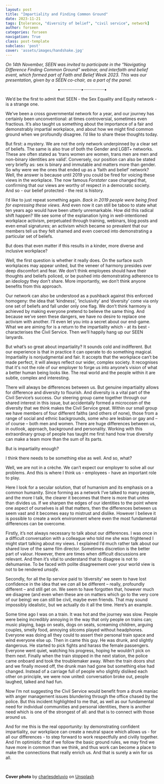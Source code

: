 ```yaml
---
layout: post
title: "Impartiality and Finding Common Ground"
date: 2023-11-21
tags: [tolerance, "diversity of belief", "civil service", network]
author: forseen
categories: forseen
navigation: True
class: post-template
subclass: 'post'
cover: 'assets/images/handshake.jpg'
---
```


_On 14th November, SEEN was invited to participate in the “Navigating Difference Finding Common Ground” webinar, and interfaith and belief event, which formed part of Faith and Belief Week 2023.  This was our presentation, given by a SEEN co-chair, as a part of the panel._

<p style="text-align: center;">•·················•·················•</p>

We’d be the first to admit that SEEN - the Sex Equality and Equity network - is a strange one.

We’ve been a cross governmental network for a year, and our journey has certainly been unconventional: at times controversial, sometimes even fractious.  It’s also taught us something about the importance of a fair and demonstrably impartial workplace, and about how we might find common ground when we profoundly disagree.  I’d like to share these thoughts today.

But first: a mystery.  We are not the only network underpinned by a clear set of beliefs.  The same is also true of both the Gender and LGBT+ networks.  These are often stated as ‘trans women are women, trans men are men and non-binary identities are valid’.  Conversely, our position can also be stated very briefly as: sex is binary and immutable and matters more than gender.  So why were we the ones that ended up as a ‘faith and belief’ network?   Well, the answer is because until 2019 you could be fired for voicing these views in the workplace.  The now famous _Forstater_ case changed that, confirming that our views are worthy of respect in a democratic society.  And so - our belief protected - the rest is history.

I’d like to just repeat something again.  _Back in 2019 people were being fired for expressing these views._  And even now it can still be taboo to state what ten years ago would have been utterly unremarkable.  How did this radical shift happen?  We see some of the explanation lying in well-intentioned workplace activism, perpetuated through training, webinars, blog posts and even email signatures; an activism which became so prevalent that our members tell us they felt shamed and even coerced into demonstrating a particular set of beliefs.

But does that even matter if this results in a kinder, more diverse and inclusive workplace?

Well, the first question is whether it really does.  On the surface such workplaces may appear united, but the veneer of harmony presides over deep discomfort and fear.  We don’t think employees should have their thoughts and beliefs policed, or be pushed into demonstrating adherence to an ideology they don’t share.  More importantly, we don’t think anyone benefits from this approach.

Our network can also be understood as a pushback against this enforced homogeny: the idea that ‘kindness’, ‘inclusivity’ and ‘diversity’ come via only one set of beliefs and fall under only one flag.  We don’t think harmony is achieved by making everyone pretend to believe the same thing.  And because we’ve seen these dangers, we have no desire to replace one activism with another.  I’ll even let you into a secret about our end-game.  What we are aiming for is a return to the impartiality which - at its best - characterises the Civil Service.  Then we’ll happily hang up our SEEN lanyards.

But what’s so great about impartiality?  It sounds cold and indifferent.  But our experience is that in practice it can operate to do something magical.  Impartiality is nonjudgmental and fair.  It accepts that the workplace can’t be made perfect, it will always reflect our wider, complex society.  It recognises that it's not the role of our employer to forge us into anyone’s vision of what a better human being looks like.   The real world and the people within it are subtle, complex and interesting.

There will always be differences between us.  But genuine impartiality allows for difference and diversity to flourish.  And diversity is a vital part of the Civil Service’s success. Our steering group came together through our shared interest in this issue, but accidentally formed a microcosm of the diversity that we think makes the Civil Service great.  Within our small group we have members of four different faiths (and others of none), those from a range of social and ethnic backgrounds, some who are lesbian or gay and – of course – both men and women.  There are huge differences between us, in outlook, approach, background and personality.  Working with this extraordinary group of people has taught me first hand how true diversity can make a team more than the sum of its parts.

But is impartiality enough?

I think there needs to be something else as well.  And so, what?

Well, we are not in a crèche.  We can’t expect our employer to solve all our problems.  And this is where I think us - employees - have an important role to play.

Here I look for a secular solution, that of humanism and its emphasis on a common humanity.  Since forming as a network I’ve talked to many people, and the more I talk, the clearer it becomes that there is more that unites than divides us.  If we sharpen the edges of our identities to the point where one aspect of ourselves is all that matters, then the differences between us seem vast and it becomes easy to mistrust and dislike.  However I believe it is possible to create a work environment where even the most fundamental differences can be overcome.

Firstly, it’s not always necessary to talk about our differences.  I was once in a difficult conversation with a colleague who told me she was frightened I might start talking about my views.  I explained I’d much rather talk about our shared love of the same film director.  Sometimes discretion is the better part of valour.  However, there are times when difficult discussions are relevant.  And then it’s vital to understand that to disagree is not to dehumanise.  To be faced with polite disagreement over your world view is not to be rendered _unsafe_.

Secondly, for all the lip service paid to ‘diversity’ we seem to have lost confidence in the idea that we _can_ all be different – really, profoundly different – and still get on.  We seem to have forgotten that, however much we disagree (and even when these are on matters which go to the very core of our being) we can still be civil, maybe even friends.  That may sound impossibly idealistic, but we actually do it all the time.  Here’s an example.

Some time ago I was on a train.  It was hot and the journey was slow.  People were being incredibly annoying in the way that only people on trains can; music playing, bags on seats, dogs on seats, screaming children, arguing couples, smelly food, annoying sitcoms played without headphones.  Everyone was doing all they could to assert their personal train space and wind everyone else up.  Then in came this guy.  He was drunk, and slightly dangerous.  He started to pick fights and harass the female passengers.  Everyone went quiet, watching his progress, hoping he wouldn’t pick on them next.  Finally when the train stopped in the next station, the police came onboard and took the troublemaker away.  When the train doors shut and we finally moved off, the drunk man had gone but something else had changed.  Instead of a carriage full of people who slightly disliked each other on principle, we were now united: conversation broke out, people laughed, talked and had fun.

Now I’m not suggesting the Civil Service would benefit from a drunk maniac with anger management issues blundering through the office chased by the police.  But this incident highlighted to me that, as well as our fundamental need for individual communities and personal identities, there is another need which is one of the strongest of all: and that is to connect with those around us.

And for me this is the real opportunity: by demonstrating confident impartiality, our workplace can create a neutral space which allows us - for all our differences - to step forward to work respectfully and civilly together.  And I’m optimistic that if we follow the basic ground rules, we may find we have more in common than we think, and thus work can become a place to make the connections that really enrich us.  And that is surely a win for us all.

&nbsp;

**Cover photo** by <a href="https://unsplash.com/@charlesdeluvio?utm_content=creditCopyText&utm_medium=referral&utm_source=unsplash">charlesdeluvio</a> on <a href="https://unsplash.com/photos/human-hand-neon-signage-AT5vuPoi8vc?utm_content=creditCopyText&utm_medium=referral&utm_source=unsplash">Unsplash</a>
